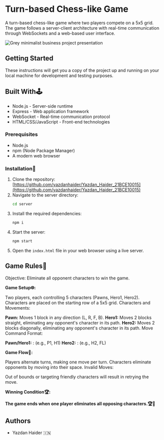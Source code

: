 # Turn-based Chess-like Game

A turn-based chess-like game where two players compete on a 5x5 grid. The game follows a server-client architecture with real-time communication through WebSockets and a web-based user interface.

![Grey minimalist business project presentation ](https://github.com/user-attachments/assets/c763d267-da69-4859-b5e7-bae8a6b77c8e)


## Getting Started

These instructions will get you a copy of the project up and running on your local machine for development and testing purposes.

## Built With🕹️

- Node.js - Server-side runtime
- Express - Web application framework
- WebSocket - Real-time communication protocol
- HTML/CSS/JavaScript - Front-end technologies

### Prerequisites


- Node.js
- npm (Node Package Manager)
- A modern web browser

### Installation🚀

1. Clone the repository: [https://github.com/yazdanhaider/Yazdan_Haider_21BCE10015](https://github.com/yazdanhaider/Yazdan_Haider_21BCE10015)
2. Navigate to the server directory:
   ```bash
   cd server

3. Install the required dependencies:
   ```bash
   npm i

4. Start the server:
   ```bash
   npm start

5. Open the `index.html` file in your web browser using a live server.

## Game Rules🤝
Objective:
Eliminate all opponent characters to win the game.

**Game Setup🌐:**

Two players, each controlling 5 characters (Pawns, Hero1, Hero2).
Characters are placed on the starting row of a 5x5 grid.
Characters and Movements:

**Pawn:** Moves 1 block in any direction (L, R, F, B).
**Hero1:** Moves 2 blocks straight, eliminating any opponent's character in its path.
**Hero2:** Moves 2 blocks diagonally, eliminating any opponent's character in its path.
Move Command Format:

**Pawn/Hero1:** <Character>:<Move> (e.g., P1, H1)
**Hero2:** <Character>:<Move> (e.g., H2, FL)

**Game Flow🤖:**

Players alternate turns, making one move per turn.
Characters eliminate opponents by moving into their space.
Invalid Moves:

Out of bounds or targeting friendly characters will result in retrying the move.

**Winning Condition🏆:**

**The game ends when one player eliminates all opposing characters.🏆🎊**

## Authors

- Yazdan Haider 🇮🇳
